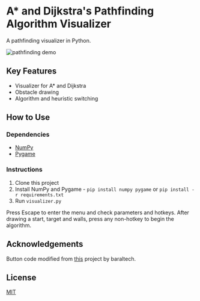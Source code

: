 # A* and Dijkstra's Pathfinding Algorithm Visualizer

A pathfinding visualizer in Python.

![pathfinding demo](https://user-images.githubusercontent.com/89596994/176725547-80502e4c-42cc-4eec-a6e5-d10eafdb3d87.gif)

## Key Features

- Visualizer for A* and Dijkstra
- Obstacle drawing
- Algorithm and heuristic switching

## How to Use

### Dependencies

- [NumPy](https://numpy.org/doc/)
- [Pygame](https://www.pygame.org/docs/)

### Instructions

1. Clone this project
2. Install NumPy and Pygame - `pip install numpy pygame` or `pip install -r requirements.txt`
3. Run `visualizer.py`

Press Escape to enter the menu and check parameters and hotkeys. After drawing a start, target and walls, press any non-hotkey to begin the algorithm.

## Acknowledgements

Button code modified from [this](https://github.com/baraltech/Menu-System-PyGame) project by baraltech.

## License
[MIT](https://choosealicense.com/licenses/mit/)
